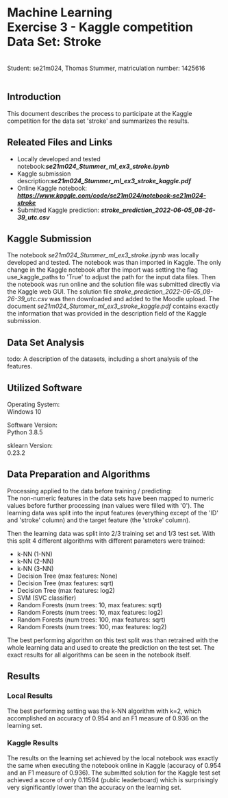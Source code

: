 # Machine Learning<br>Exercise 3 - Kaggle competition<br>Data Set: Stroke

<br/>Student: se21m024, Thomas Stummer, matriculation number: 1425616
<br/><br/>

## Introduction

This document describes the process to participate at the Kaggle competition for the data set 'stroke' and summarizes the results.

## Releated Files and Links

- Locally developed and tested notebook:<b><i>se21m024_Stummer_ml_ex3_stroke.ipynb</i></b>
- Kaggle submission description:<b><i>se21m024_Stummer_ml_ex3_stroke_kaggle.pdf</i></b>
- Online Kaggle notebook: <b><i>https://www.kaggle.com/code/se21m024/notebook-se21m024-stroke</i></b>
- Submitted Kaggle prediction: <b><i>stroke_prediction_2022-06-05_08-26-39_utc.csv</i></b>

## Kaggle Submission

The notebook <i>se21m024_Stummer_ml_ex3_stroke.ipynb</i> was locally developed and tested. The notebook was than imported in Kaggle. The only change in the Kaggle notebook after the import was setting the flag use_kaggle_paths to 'True' to adjust the path for the input data files. Then the notebook was run online and the solution file was submitted directly via the Kaggle web GUI. The solution file <i>stroke_prediction_2022-06-05_08-26-39_utc.csv</i> was then downloaded and added to the Moodle upload. The document <i>se21m024_Stummer_ml_ex3_stroke_kaggle.pdf</i> contains exactly the information that was provided in the description field of the Kaggle submission.

## Data Set Analysis

todo: A description of the datasets, including a short analysis of the features.

## Utilized Software

Operating System:<br>
Windows 10

Software Version:<br>
Python 3.8.5

sklearn Version:<br>
0.23.2

## Data Preparation and Algorithms

Processing applied to the data before training / predicting:<br>
The non-numeric features in the data sets have been mapped to numeric values before further processing (nan values were filled with '0').
The learning data was split into the input features (everything except of the 'ID' and 'stroke' column) and the target feature (the 'stroke' column).

Then the learning data was split into 2/3 training set and 1/3 test set. With this split 4 different algorithms with different parameters were trained:

- k-NN (1-NN)
- k-NN (2-NN)
- k-NN (3-NN)
- Decision Tree (max features: None)
- Decision Tree (max features: sqrt)
- Decision Tree (max features: log2)
- SVM (SVC classifier)
- Random Forests (num trees: 10, max features: sqrt)
- Random Forests (num trees: 10, max features: log2)
- Random Forests (num trees: 100, max features: sqrt)
- Random Forests (num trees: 100, max features: log2)

The best performing algorithm on this test split was than retrained with the whole learning data and used to create the prediction on the test set. The exact results for all algorithms can be seen in the notebook itself.

## Results

### Local Results

The best performing setting was the k-NN algorithm with k=2, which accomplished an accuracy of 0.954 and an F1 measure of 0.936 on the learning set.

### Kaggle Results

The results on the learning set achieved by the local notebook was exactly the same when executing the notebook online in Kaggle (accuracy of 0.954 and an F1 measure of 0.936).
The submitted solution for the Kaggle test set achieved a score of only 0.11594 (public leaderboard) which is surprisingly very significantly lower than the accuracy on the learning set.
